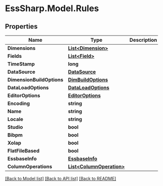 # EssSharp.Model.Rules

## Properties

Name | Type | Description | Notes
------------ | ------------- | ------------- | -------------
**Dimensions** | [**List&lt;Dimension&gt;**](Dimension.md) |  | [optional] 
**Fields** | [**List&lt;Field&gt;**](Field.md) |  | [optional] 
**TimeStamp** | **long** |  | [optional] 
**DataSource** | [**DataSource**](DataSource.md) |  | [optional] 
**DimensionBuildOptions** | [**DimBuildOptions**](DimBuildOptions.md) |  | [optional] 
**DataLoadOptions** | [**DataLoadOptions**](DataLoadOptions.md) |  | [optional] 
**EditorOptions** | [**EditorOptions**](EditorOptions.md) |  | [optional] 
**Encoding** | **string** |  | [optional] 
**Name** | **string** |  | [optional] 
**Locale** | **string** |  | [optional] 
**Studio** | **bool** |  | [optional] 
**Bibpm** | **bool** |  | [optional] 
**Xolap** | **bool** |  | [optional] 
**FlatFileBased** | **bool** |  | [optional] 
**EssbaseInfo** | [**EssbaseInfo**](EssbaseInfo.md) |  | [optional] 
**ColumnOperations** | [**List&lt;ColumnOperation&gt;**](ColumnOperation.md) |  | [optional] 

[[Back to Model list]](../README.md#documentation-for-models) [[Back to API list]](../README.md#documentation-for-api-endpoints) [[Back to README]](../README.md)

